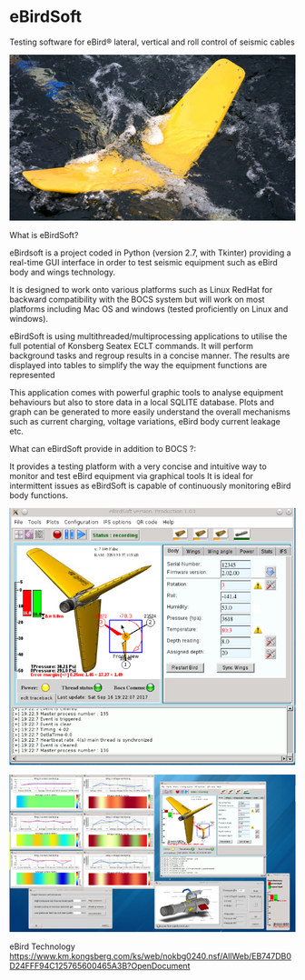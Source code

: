 # eBirdSoft
Testing software for eBird® lateral, vertical and roll control of seismic cables

![Alt text](https://github.com/yoyoberenguer/eBirdSoft/blob/master/ebird-1020x590.jpg)

What is eBirdSoft?

eBirdsoft is a project coded in Python (version 2.7, with Tkinter) providing a real-time GUI interface in order to test seismic equipment such as eBird body and wings technology.

It is designed to work onto various platforms such as Linux RedHat for backward compatibility with the BOCS system but will work on most platforms including Mac OS and windows (tested proficiently on Linux and windows).

eBirdSoft is using multithreaded/multiprocessing applications to utilise the full potential of Konsberg Seatex ECLT commands. 
It will perform background tasks and regroup results in a concise manner.
The results are displayed into tables to simplify the way the equipment functions are represented

This application comes with powerful graphic tools to analyse equipment behaviours but also to store data in a local SQLITE database. Plots and graph can be generated to more easily understand the overall mechanisms such as current charging, voltage variations, eBird body current leakage etc. 

What can eBirdSoft provide in addition to BOCS ?:

It provides a testing platform with a very concise and intuitive way to monitor and
test eBird equipment via graphical tools
It is ideal for intermittent issues as eBirdSoft is capable of continuously monitoring eBird body functions.

![alt_text](https://github.com/yoyoberenguer/eBirdSoft/blob/master/snapshot/snapshot10.png)

![alt_text](https://github.com/yoyoberenguer/eBirdSoft/blob/master/snapshot/snapshot9.png)

eBird Technology
https://www.km.kongsberg.com/ks/web/nokbg0240.nsf/AllWeb/EB747DB0D24FFF94C125765600465A3B?OpenDocument
